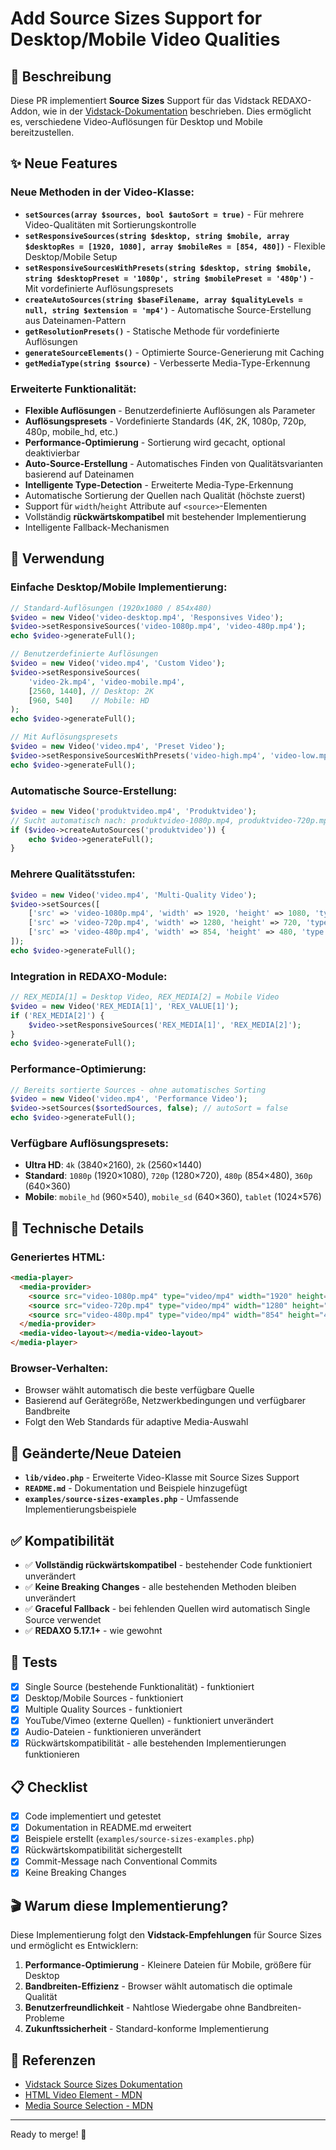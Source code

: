 # Add Source Sizes Support for Desktop/Mobile Video Qualities

## 🎯 Beschreibung

Diese PR implementiert **Source Sizes** Support für das Vidstack REDAXO-Addon, wie in der [Vidstack-Dokumentation](https://vidstack.io/docs/player/core-concepts/loading/#source-sizes) beschrieben. Dies ermöglicht es, verschiedene Video-Auflösungen für Desktop und Mobile bereitzustellen.

## ✨ Neue Features

### Neue Methoden in der Video-Klasse:

- **`setSources(array $sources, bool $autoSort = true)`** - Für mehrere Video-Qualitäten mit Sortierungskontrolle
- **`setResponsiveSources(string $desktop, string $mobile, array $desktopRes = [1920, 1080], array $mobileRes = [854, 480])`** - Flexible Desktop/Mobile Setup
- **`setResponsiveSourcesWithPresets(string $desktop, string $mobile, string $desktopPreset = '1080p', string $mobilePreset = '480p')`** - Mit vordefinierte Auflösungspresets
- **`createAutoSources(string $baseFilename, array $qualityLevels = null, string $extension = 'mp4')`** - Automatische Source-Erstellung aus Dateinamen-Pattern
- **`getResolutionPresets()`** - Statische Methode für vordefinierte Auflösungen
- **`generateSourceElements()`** - Optimierte Source-Generierung mit Caching
- **`getMediaType(string $source)`** - Verbesserte Media-Type-Erkennung

### Erweiterte Funktionalität:

- **Flexible Auflösungen** - Benutzerdefinierte Auflösungen als Parameter
- **Auflösungspresets** - Vordefinierte Standards (4K, 2K, 1080p, 720p, 480p, mobile_hd, etc.)
- **Performance-Optimierung** - Sortierung wird gecacht, optional deaktivierbar
- **Auto-Source-Erstellung** - Automatisches Finden von Qualitätsvarianten basierend auf Dateinamen
- **Intelligente Type-Detection** - Erweiterte Media-Type-Erkennung
- Automatische Sortierung der Quellen nach Qualität (höchste zuerst)
- Support für `width`/`height` Attribute auf `<source>`-Elementen
- Vollständig **rückwärtskompatibel** mit bestehender Implementierung
- Intelligente Fallback-Mechanismen

## 🚀 Verwendung

### Einfache Desktop/Mobile Implementierung:
```php
// Standard-Auflösungen (1920x1080 / 854x480)
$video = new Video('video-desktop.mp4', 'Responsives Video');
$video->setResponsiveSources('video-1080p.mp4', 'video-480p.mp4');
echo $video->generateFull();

// Benutzerdefinierte Auflösungen
$video = new Video('video.mp4', 'Custom Video');
$video->setResponsiveSources(
    'video-2k.mp4', 'video-mobile.mp4',
    [2560, 1440], // Desktop: 2K
    [960, 540]    // Mobile: HD
);
echo $video->generateFull();

// Mit Auflösungspresets
$video = new Video('video.mp4', 'Preset Video');
$video->setResponsiveSourcesWithPresets('video-high.mp4', 'video-low.mp4', '2k', 'mobile_hd');
echo $video->generateFull();
```

### Automatische Source-Erstellung:
```php
$video = new Video('produktvideo.mp4', 'Produktvideo');
// Sucht automatisch nach: produktvideo-1080p.mp4, produktvideo-720p.mp4, produktvideo-480p.mp4
if ($video->createAutoSources('produktvideo')) {
    echo $video->generateFull();
}
```

### Mehrere Qualitätsstufen:
```php
$video = new Video('video.mp4', 'Multi-Quality Video');
$video->setSources([
    ['src' => 'video-1080p.mp4', 'width' => 1920, 'height' => 1080, 'type' => 'video/mp4'],
    ['src' => 'video-720p.mp4', 'width' => 1280, 'height' => 720, 'type' => 'video/mp4'],
    ['src' => 'video-480p.mp4', 'width' => 854, 'height' => 480, 'type' => 'video/mp4']
]);
echo $video->generateFull();
```

### Integration in REDAXO-Module:
```php
// REX_MEDIA[1] = Desktop Video, REX_MEDIA[2] = Mobile Video
$video = new Video('REX_MEDIA[1]', 'REX_VALUE[1]');
if ('REX_MEDIA[2]') {
    $video->setResponsiveSources('REX_MEDIA[1]', 'REX_MEDIA[2]');
}
echo $video->generateFull();
```

### Performance-Optimierung:
```php
// Bereits sortierte Sources - ohne automatisches Sorting
$video = new Video('video.mp4', 'Performance Video');
$video->setSources($sortedSources, false); // autoSort = false
echo $video->generateFull();
```

### Verfügbare Auflösungspresets:
- **Ultra HD**: `4k` (3840×2160), `2k` (2560×1440)
- **Standard**: `1080p` (1920×1080), `720p` (1280×720), `480p` (854×480), `360p` (640×360)
- **Mobile**: `mobile_hd` (960×540), `mobile_sd` (640×360), `tablet` (1024×576)

## 🔧 Technische Details

### Generiertes HTML:
```html
<media-player>
  <media-provider>
    <source src="video-1080p.mp4" type="video/mp4" width="1920" height="1080" />
    <source src="video-720p.mp4" type="video/mp4" width="1280" height="720" />
    <source src="video-480p.mp4" type="video/mp4" width="854" height="480" />
  </media-provider>
  <media-video-layout></media-video-layout>
</media-player>
```

### Browser-Verhalten:
- Browser wählt automatisch die beste verfügbare Quelle
- Basierend auf Gerätegröße, Netzwerkbedingungen und verfügbarer Bandbreite
- Folgt den Web Standards für adaptive Media-Auswahl

## 📁 Geänderte/Neue Dateien

- **`lib/video.php`** - Erweiterte Video-Klasse mit Source Sizes Support
- **`README.md`** - Dokumentation und Beispiele hinzugefügt
- **`examples/source-sizes-examples.php`** - Umfassende Implementierungsbeispiele

## ✅ Kompatibilität

- ✅ **Vollständig rückwärtskompatibel** - bestehender Code funktioniert unverändert
- ✅ **Keine Breaking Changes** - alle bestehenden Methoden bleiben unverändert
- ✅ **Graceful Fallback** - bei fehlenden Quellen wird automatisch Single Source verwendet
- ✅ **REDAXO 5.17.1+** - wie gewohnt

## 🧪 Tests

- [x] Single Source (bestehende Funktionalität) - funktioniert
- [x] Desktop/Mobile Sources - funktioniert  
- [x] Multiple Quality Sources - funktioniert
- [x] YouTube/Vimeo (externe Quellen) - funktioniert unverändert
- [x] Audio-Dateien - funktionieren unverändert
- [x] Rückwärtskompatibilität - alle bestehenden Implementierungen funktionieren

## 📋 Checklist

- [x] Code implementiert und getestet
- [x] Dokumentation in README.md erweitert
- [x] Beispiele erstellt (`examples/source-sizes-examples.php`)
- [x] Rückwärtskompatibilität sichergestellt
- [x] Commit-Message nach Conventional Commits
- [x] Keine Breaking Changes

## 🎬 Warum diese Implementierung?

Diese Implementierung folgt den **Vidstack-Empfehlungen** für Source Sizes und ermöglicht es Entwicklern:

1. **Performance-Optimierung** - Kleinere Dateien für Mobile, größere für Desktop
2. **Bandbreiten-Effizienz** - Browser wählt automatisch die optimale Qualität
3. **Benutzerfreundlichkeit** - Nahtlose Wiedergabe ohne Bandbreiten-Probleme
4. **Zukunftssicherheit** - Standard-konforme Implementierung

## 🔗 Referenzen

- [Vidstack Source Sizes Dokumentation](https://vidstack.io/docs/player/core-concepts/loading/#source-sizes)
- [HTML Video Element - MDN](https://developer.mozilla.org/en-US/docs/Web/HTML/Element/video)
- [Media Source Selection - MDN](https://developer.mozilla.org/en-US/docs/Web/HTML/Element/source)

---

Ready to merge! 🚀
